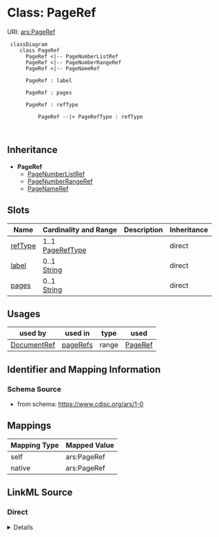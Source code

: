 # Class: PageRef



URI: [ars:PageRef](https://www.cdisc.org/ars/1-0PageRef)



```mermaid
 classDiagram
    class PageRef
      PageRef <|-- PageNumberListRef
      PageRef <|-- PageNumberRangeRef
      PageRef <|-- PageNameRef
      
      PageRef : label
        
      PageRef : pages
        
      PageRef : refType
        
          PageRef --|> PageRefType : refType
        
      
```





## Inheritance
* **PageRef**
    * [PageNumberListRef](PageNumberListRef.md)
    * [PageNumberRangeRef](PageNumberRangeRef.md)
    * [PageNameRef](PageNameRef.md)



## Slots

| Name | Cardinality and Range | Description | Inheritance |
| ---  | --- | --- | --- |
| [refType](refType.md) | 1..1 <br/> [PageRefType](PageRefType.md) |  | direct |
| [label](label.md) | 0..1 <br/> [String](String.md) |  | direct |
| [pages](pages.md) | 0..1 <br/> [String](String.md) |  | direct |





## Usages

| used by | used in | type | used |
| ---  | --- | --- | --- |
| [DocumentRef](DocumentRef.md) | [pageRefs](pageRefs.md) | range | [PageRef](PageRef.md) |






## Identifier and Mapping Information







### Schema Source


* from schema: https://www.cdisc.org/ars/1-0





## Mappings

| Mapping Type | Mapped Value |
| ---  | ---  |
| self | ars:PageRef |
| native | ars:PageRef |





## LinkML Source

<!-- TODO: investigate https://stackoverflow.com/questions/37606292/how-to-create-tabbed-code-blocks-in-mkdocs-or-sphinx -->

### Direct

<details>
```yaml
name: PageRef
from_schema: https://www.cdisc.org/ars/1-0
rank: 1000
slots:
- refType
- label
- pages

```
</details>

### Induced

<details>
```yaml
name: PageRef
from_schema: https://www.cdisc.org/ars/1-0
rank: 1000
attributes:
  refType:
    name: refType
    from_schema: https://www.cdisc.org/ars/1-0
    rank: 1000
    alias: refType
    owner: PageRef
    domain_of:
    - PageRef
    range: PageRefType
    required: true
  label:
    name: label
    from_schema: https://www.cdisc.org/ars/1-0
    rank: 1000
    alias: label
    owner: PageRef
    domain_of:
    - AnalysisCategorization
    - AnalysisCategory
    - AnalysisMethod
    - Operation
    - AnalysisSet
    - GroupingFactor
    - Group
    - DataSubset
    - PageRef
    range: string
  pages:
    name: pages
    from_schema: https://www.cdisc.org/ars/1-0
    rank: 1000
    alias: pages
    owner: PageRef
    domain_of:
    - PageRef
    range: string
    any_of:
    - range: PageNumberList
    - range: PageNameList
    - range: PageRange

```
</details>